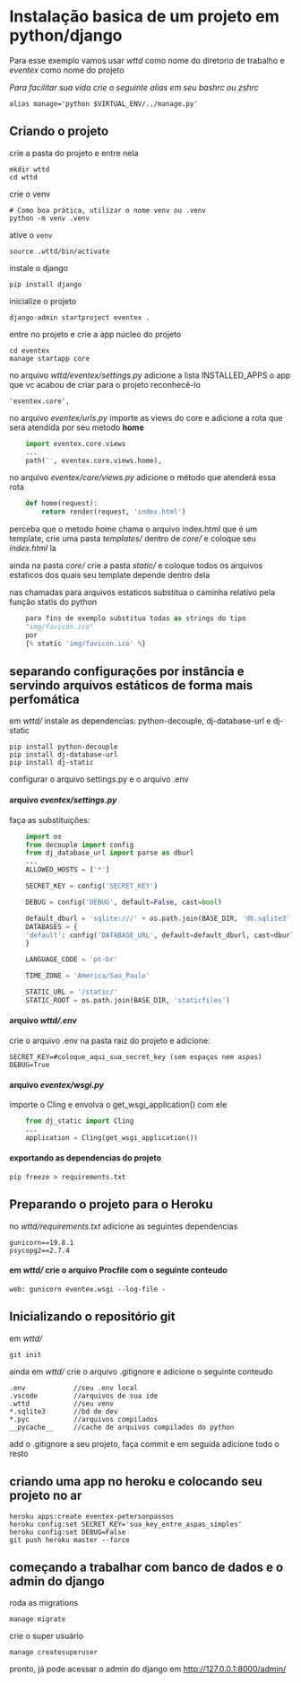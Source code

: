 # Instalação basica de um projeto em python/django
Para esse exemplo vamos usar *wttd* como nome do diretorio de trabalho e *eventex* como nome do projeto

*Para facilitar sua vida crie o seguinte alias em seu bashrc ou zshrc*

    alias manage='python $VIRTUAL_ENV/../manage.py'

## Criando o projeto
crie a pasta do projeto e entre nela

    mkdir wttd
    cd wttd

crie o venv

    # Como boa prática, utilizar o nome venv ou .venv
    python -m venv .venv

ative o `venv`

    source .wttd/bin/activate

instale o django

    pip install django

inicialize o projeto

    django-admin startproject eventex .

entre no projeto e crie a app núcleo do projeto

    cd eventex
    manage startapp core

no arquivo *wttd/eventex/settings.py* adicione a lista INSTALLED_APPS o app que vc acabou de criar para o projeto reconhecê-lo

    'eventex.core',

no arquivo *eventex/urls.py* importe as views do core e adicione a rota que sera atendida por seu metodo **home**

```python
    import eventex.core.views
    ...
    path('', eventex.core.views.home),
```

no arquivo *eventex/core/views.py* adicione o método que atenderá essa rota

```python
    def home(request):
        return render(request, 'index.html')
```

perceba que o metodo home chama o arquivo index.html que é um template, crie uma pasta *templates/* dentro de *core/* e coloque seu *index.html* la

ainda na pasta *core/* crie a pasta *static/* e coloque todos os arquivos estaticos dos quais seu template depende dentro dela

nas chamadas para arquivos estaticos substitua o caminha relativo pela função statis do python

```python
    para fins de exemplo substitua todas as strings do tipo
    "img/favicon.ico"
    por
    {% static 'img/favicon.ico' %}
```

## separando configurações por instância e servindo arquivos estáticos de forma mais perfomática

em *wttd/* instale as dependencias: python-decouple, dj-database-url e dj-static

    pip install python-decouple
    pip install dj-database-url
    pip install dj-static

configurar o arquivo settings.py e o arquivo .env

#### arquivo *eventex/settings.py*

faça as substituições:

```python
    import os
    from decouple import config
    from dj_database_url import parse as dburl
    ...
    ALLOWED_HOSTS = ['*']

    SECRET_KEY = config('SECRET_KEY')

    DEBUG = config('DEBUG', default=False, cast=bool)

    default_dburl = 'sqlite:///' + os.path.join(BASE_DIR, 'db.sqlite3')
    DATABASES = {
    'default': config('DATABASE_URL', default=default_dburl, cast=dburl),
    }

    LANGUAGE_CODE = 'pt-br'

    TIME_ZONE = 'America/Sao_Paulo'

    STATIC_URL = '/static/'
    STATIC_ROOT = os.path.join(BASE_DIR, 'staticfiles')
```

#### arquivo *wttd/.env*

crie o arquivo .env na pasta raiz do projeto e adicione:

    SECRET_KEY=#coloque_aqui_sua_secret_key (sem espaços nem aspas)
    DEBUG=True

#### arquivo *eventex/wsgi.py*

importe o Cling e envolva o get_wsgi_application() com ele

```python
    from dj_static import Cling
    ...
    application = Cling(get_wsgi_application())
```

#### exportando as dependencias do projeto

    pip freeze > requirements.txt

## Preparando o projeto para o Heroku

no *wttd/requirements.txt* adicione as seguintes dependencias

    gunicorn==19.8.1
    psycopg2==2.7.4

#### em *wttd/* crie o arquivo Procfile com o seguinte conteudo

    web: gunicorn eventex.wsgi --log-file -

## Inicializando o repositório git

em *wttd/*

    git init

ainda em *wttd/* crie o arquivo .gitignore e adicione o seguinte conteudo

    .env            //seu .env local
    .vscode         //arquivos de sua ide
    .wttd           //seu venv
    *.sqlite3       //bd de dev
    *.pyc           //arquivos compilados
    __pycache__     //cache de arquivos compilados do python

add o .gitignore a seu projeto, faça commit e em seguida adicione todo o resto

## criando uma app no heroku e colocando seu projeto no ar

    heroku apps:create eventex-petersonpassos
    heroku config:set SECRET_KEY='sua_key_entre_aspas_simples'
    heroku config:set DEBUG=False
    git push heroku master --force

## começando a trabalhar com banco de dados e o admin do django

roda as migrations

    manage migrate

crie o super usuário

    manage createsuperuser

pronto, já pode acessar o admin do django em http://127.0.0.1:8000/admin/
